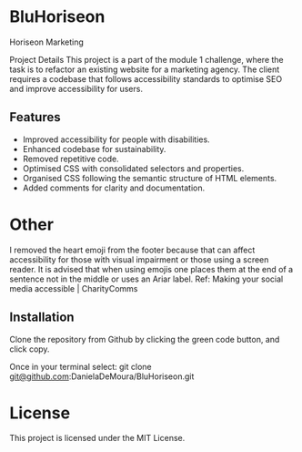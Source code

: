 # BluHoriseon

Horiseon Marketing

Project Details This project is a part of the module 1 challenge, where the task is to refactor an existing website for a marketing agency. The client requires a codebase that follows accessibility standards to optimise SEO and improve accessibility for users.


## Features

- Improved accessibility for people with disabilities. 
- Enhanced codebase for sustainability. 
- Removed repetitive code. 
- Optimised CSS with consolidated selectors and properties.
- Organised CSS following the semantic structure of HTML elements.
- Added comments for clarity and documentation.

# Other
I removed the heart emoji from the footer because that can affect accessibility for those with visual impairment or those using a screen reader. It is advised that when using emojis one places them at the end of a sentence not in the middle or uses an Ariar label. Ref: Making your social media accessible | CharityComms

## Installation

Clone the repository from Github by clicking the green code button, and click copy.

Once in your terminal select: git clone git@github.com:DanielaDeMoura/BluHoriseon.git

# License 
This project is licensed under the MIT License.
